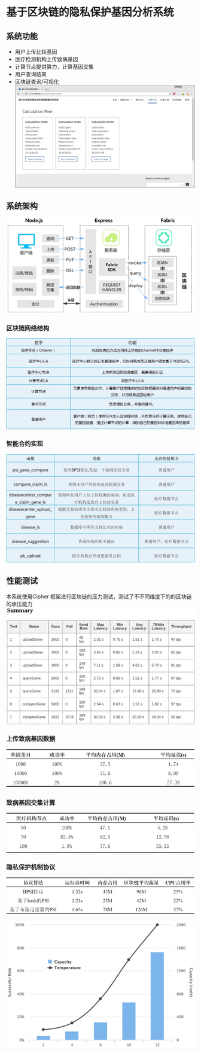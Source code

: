 # 基于区块链的隐私保护基因分析系统

## 系统功能
- 用户上传比较基因
- 医疗检测机构上传致病基因
- 计算节点提供算力，计算基因交集
- 用户查询结果
- 区块链查询/可视化
![page](img/page.jpg)

## 系统架构
![structure](img/structure.jpg)
### 区块链网络结构
![jiedian](img/jiedian2.jpg)
### 智能合约实现
![heyue](img/heyue.jpg)

## 性能测试
  本系统使用Cipher 框架进行区块链的压力测试，测试了不不同维度下的的区块链的承压能力
 ![calipher](img/calipher.jpg)

### 上传致病基因数据
![upload](img/upload.jpg)

### 致病基因交集计算
![cal](img/cal.jpg)

### 隐私保护机制协议
![algorithm](img/algorithm.jpg)

![fig](img/fig.jpg)
